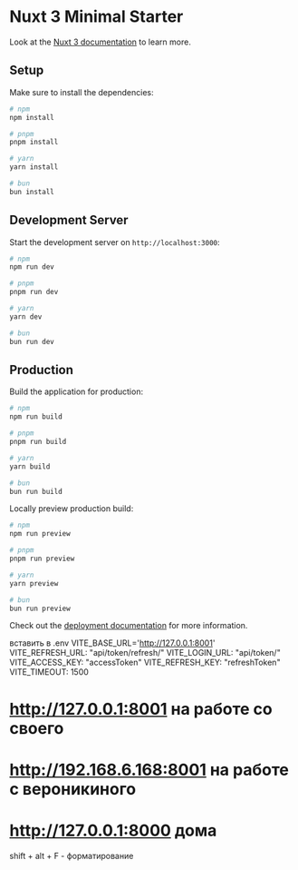 # Nuxt 3 Minimal Starter

Look at the [Nuxt 3 documentation](https://nuxt.com/docs/getting-started/introduction) to learn more.

## Setup

Make sure to install the dependencies:

```bash
# npm
npm install

# pnpm
pnpm install

# yarn
yarn install

# bun
bun install
```

## Development Server

Start the development server on `http://localhost:3000`:

```bash
# npm
npm run dev

# pnpm
pnpm run dev

# yarn
yarn dev

# bun
bun run dev
```

## Production

Build the application for production:

```bash
# npm
npm run build

# pnpm
pnpm run build

# yarn
yarn build

# bun
bun run build
```

Locally preview production build:

```bash
# npm
npm run preview

# pnpm
pnpm run preview

# yarn
yarn preview

# bun
bun run preview
```

Check out the [deployment documentation](https://nuxt.com/docs/getting-started/deployment) for more information.


вставить в .env
VITE_BASE_URL='http://127.0.0.1:8001'
VITE_REFRESH_URL: "api/token/refresh/"
VITE_LOGIN_URL: "api/token/"
VITE_ACCESS_KEY: "accessToken"
VITE_REFRESH_KEY: "refreshToken"
VITE_TIMEOUT: 1500
# http://127.0.0.1:8001 на работе со своего
# http://192.168.6.168:8001 на работе с вероникиного
# http://127.0.0.1:8000 дома

shift + alt + F - форматирование
